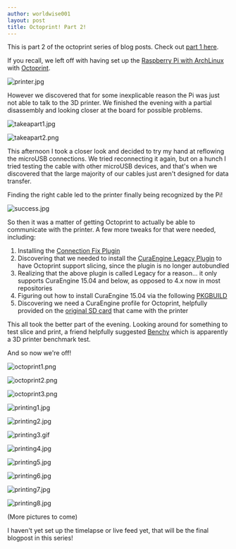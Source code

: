 ```yaml
---
author: worldwise001
layout: post
title: Octoprint! Part 2!
---
```


This is part 2 of the octoprint series of blog posts. Check out [part 1 here](https://www.shh.sh/2019/06/16/octoprint-1.html).

If you recall, we left off with having set up the [Raspberry Pi with ArchLinux](https://archlinuxarm.org/platforms/armv8/broadcom/raspberry-pi-3) with [Octoprint](https://octoprint.org/).

![printer.jpg](/images/2019-06-16-octoprint-1/printer.jpg)

However we discovered that for some inexplicable reason the Pi was just not able to talk to the 3D printer. We finished the evening with a partial disassembly and looking closer at the board for possible problems.

![takeapart1.jpg](/images/2019-06-16-octoprint-2/takeapart1.jpg)

![takeapart2.png](/images/2019-06-16-octoprint-2/takeapart2.png)

This afternoon I took a closer look and decided to try my hand at reflowing the microUSB connections. We tried reconnecting it again, but on a hunch I tried testing the cable with other microUSB devices, and that's when we discovered that the large majority of our cables just aren't designed for data transfer.

Finding the right cable led to the printer finally being recognized by the Pi!

![success.jpg](/images/2019-06-16-octoprint-2/success.jpg)

So then it was a matter of getting Octoprint to actually be able to communicate with the printer. A few more tweaks for that were needed, including:
1. Installing the [Connection Fix Plugin](https://www.mpminidelta.com/octoprint/serial_double_open_plugin)
2. Discovering that we needed to install the [CuraEngine Legacy Plugin](https://plugins.octoprint.org/plugins/curalegacy/) to have Octoprint support slicing, since the plugin is no longer autobundled
3. Realizing that the above plugin is called Legacy for a reason... it only supports CuraEngine 15.04 and below, as opposed to 4.x now in most repositories
4. Figuring out how to install CuraEngine 15.04 via the following [PKGBUILD](https://gist.github.com/worldwise001/b5548cf6b147d09aac4cb95de4fb4505)
5. Discovering we need a CuraEngine profile for Octoprint, helpfully provided on the [original SD card](https://www.mpminidelta.com/downloads/start?s[]=cura) that came with the printer

This all took the better part of the evening. Looking around for something to test slice and print, a friend helpfully suggested [Benchy](http://www.3dbenchy.com/) which is apparently a 3D printer benchmark test.

And so now we're off!

![octoprint1.png](/images/2019-06-16-octoprint-2/octoprint1.png)

![octoprint2.png](/images/2019-06-16-octoprint-2/octoprint2.png)

![octoprint3.png](/images/2019-06-16-octoprint-2/octoprint3.png)

![printing1.jpg](/images/2019-06-16-octoprint-2/printing1.jpg)

![printing2.jpg](/images/2019-06-16-octoprint-2/printing2.jpg)

![printing3.gif](/images/2019-06-16-octoprint-2/printing3.gif)

![printing4.jpg](/images/2019-06-16-octoprint-2/printing4.jpg)

![printing5.jpg](/images/2019-06-16-octoprint-2/printing5.jpg)

![printing6.jpg](/images/2019-06-16-octoprint-2/printing6.jpg)

![printing7.jpg](/images/2019-06-16-octoprint-2/printing7.jpg)

![printing8.jpg](/images/2019-06-16-octoprint-2/printing8.jpg)

(More pictures to come)

I haven't yet set up the timelapse or live feed yet, that will be the final blogpost in this series!

